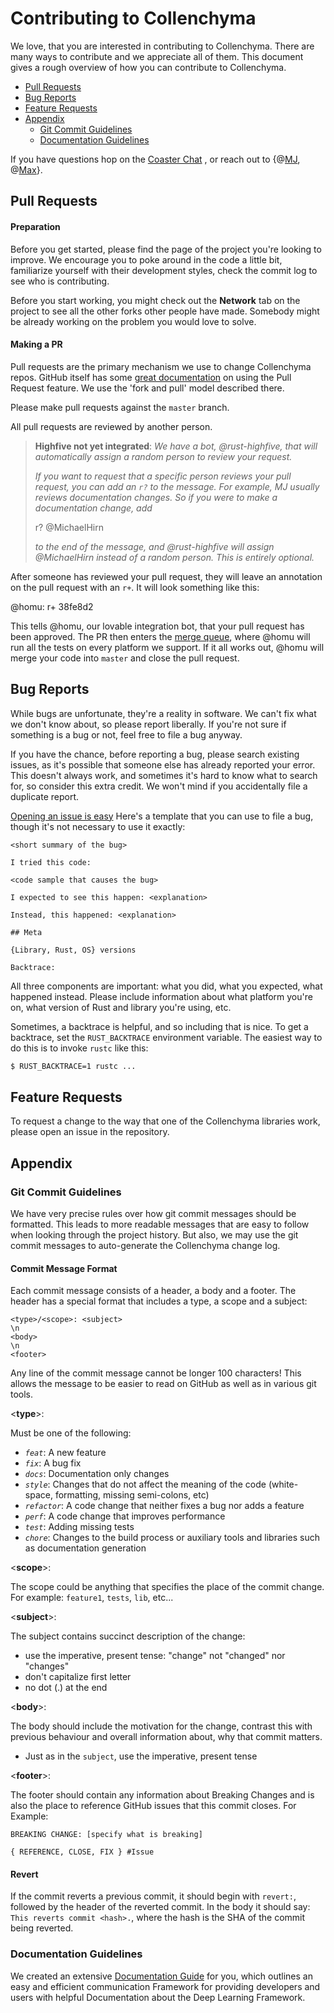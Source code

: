 # Contributing to Collenchyma

We love, that you are interested in contributing to Collenchyma. There are many ways
to contribute and we appreciate all of them. This document gives a rough
overview of how you can contribute to Collenchyma.

* [Pull Requests](#pull-requests)
* [Bug Reports](#bug-reports)
* [Feature Requests](#feature-requests)
* [Appendix](#appendix)
  * [Git Commit Guidelines](#git-commit-guidelines)
  * [Documentation Guidelines](#documentation-guidelines)


If you have questions hop on the [Coaster Chat](https://gitter.im/autumnai/collenchyma)
, or reach out to {@[MJ](https://twitter.com/mjhirn), @[Max](https://twitter.com/hobofan)}.

## Pull Requests

#### Preparation

Before you get started, please find the page of the project you're looking to
improve. We encourage you to poke around in the code a little bit, familiarize
yourself with their development styles, check the commit log to see who is
contributing.

Before you start working, you might check out the **Network** tab on the project
to see all the other forks other people have made. Somebody might be already
working on the problem you would love to solve.

#### Making a PR

Pull requests are the primary mechanism we use to change Collenchyma repos. GitHub
itself has some [great documentation](https://help.github.com/articles/using-pull-requests/)
on using the Pull Request feature. We use the 'fork and pull' model described
there.

Please make pull requests against the `master` branch.

All pull requests are reviewed by another person.

> **Highfive not yet integrated**:
> *We have a bot, @rust-highfive, that will automatically assign a random*
> *person to review your request.*
>
> *If you want to request that a specific person reviews your pull request,*
> *you can add an `r?` to the message. For example, MJ usually reviews*
> *documentation changes. So if you were to make a documentation change, add*
>
>    r? @MichaelHirn
>
> *to the end of the message, and @rust-highfive will assign @MichaelHirn*
> *instead of a random person. This is entirely optional.*

After someone has reviewed your pull request, they will leave an annotation
on the pull request with an `r+`. It will look something like this:

   @homu: r+ 38fe8d2

This tells @homu, our lovable integration bot, that your pull request has
been approved. The PR then enters the
[merge queue](http://buildbot.rust-lang.org/homu/queue/rust), where
@homu will run all the tests on every platform we support. If it all works
out, @homu will merge your code into `master` and close the pull request.

## Bug Reports

While bugs are unfortunate, they're a reality in software. We can't fix what we
don't know about, so please report liberally. If you're not sure if something
is a bug or not, feel free to file a bug anyway.

If you have the chance, before reporting a bug, please search existing issues,
as it's possible that someone else has already reported your error. This doesn't
always work, and sometimes it's hard to know what to search for, so consider this
extra credit. We won't mind if you accidentally file a duplicate report.

[Opening an issue is easy](https://guides.github.com/features/issues/)
Here's a template that you can use to file a bug, though it's not necessary to
use it exactly:

    <short summary of the bug>

    I tried this code:

    <code sample that causes the bug>

    I expected to see this happen: <explanation>

    Instead, this happened: <explanation>

    ## Meta

    {Library, Rust, OS} versions

    Backtrace:

All three components are important: what you did, what you expected, what
happened instead. Please include information about what platform you're on, what
version of Rust and library you're using, etc.

Sometimes, a backtrace is helpful, and so including that is nice. To get
a backtrace, set the `RUST_BACKTRACE` environment variable. The easiest way
to do this is to invoke `rustc` like this:

```bash
$ RUST_BACKTRACE=1 rustc ...
```

## Feature Requests

To request a change to the way that one of the Collenchyma libraries work, please
open an issue in the repository.

## Appendix

### Git Commit Guidelines

We have very precise rules over how git commit messages should be formatted.
This leads to more readable messages that are easy to follow when looking
through the project history. But also, we may use the git commit messages to
auto-generate the Collenchyma change log.

#### Commit Message Format

Each commit message consists of a header, a body and a footer. The header has a
special format that includes a type, a scope and a subject:

    <type>/<scope>: <subject>
    \n
    <body>
    \n
    <footer>

Any line of the commit message cannot be longer 100 characters! This allows the
message to be easier to read on GitHub as well as in various git tools.

<**type**>:

Must be one of the following:

- *`feat`*: A new feature
- *`fix`*: A bug fix
- *`docs`*: Documentation only changes
- *`style`*: Changes that do not affect the meaning of the code (white-space, formatting, missing semi-colons, etc)
- *`refactor`*: A code change that neither fixes a bug nor adds a feature
- *`perf`*: A code change that improves performance
- *`test`*: Adding missing tests
- *`chore`*: Changes to the build process or auxiliary tools and libraries such as documentation generation

<**scope**>:

The scope could be anything that specifies the place of the commit change.
For example: `feature1`, `tests`, `lib`, etc...

<**subject**>:

The subject contains succinct description of the change:
- use the imperative, present tense: "change" not "changed" nor "changes"
- don't capitalize first letter
- no dot (.) at the end

<**body**>:

The body should include the motivation for the change, contrast this with
previous behaviour and overall information about, why that commit matters.

- Just as in the `subject`, use the imperative, present tense

<**footer**>:

The footer should contain any information about Breaking Changes and is also the
place to reference GitHub issues that this commit closes. For Example:

    BREAKING CHANGE: [specify what is breaking]

    { REFERENCE, CLOSE, FIX } #Issue


#### Revert

If the commit reverts a previous commit, it should begin with `revert:`,
followed by the header of the reverted commit. In the body it should say:
`This reverts commit <hash>.`, where the hash is the SHA of the commit being
reverted.

### Documentation Guidelines

We created an extensive [Documentation Guide][1] for you, which outlines an easy
and efficient communication Framework for providing developers and users with
helpful Documentation about the Deep Learning Framework.

[1]: https://medium.com/@autumn_eng/increasing-open-source-engagement-with-structural-communication-guidelines-for-code-documentation-e72533de8e45
